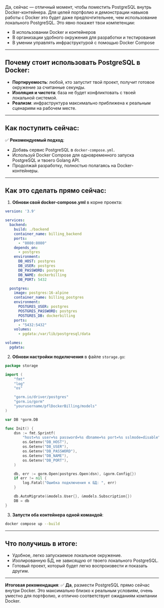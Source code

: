Да, сейчас — отличный момент, чтобы поместить PostgreSQL внутрь Docker-контейнера. Для целей портфолио и демонстрации навыков работы с Docker это будет даже предпочтительнее, чем использование локального PostgreSQL. Это явно покажет твои компетенции:

* В использовании Docker и контейнеров
* В организации удобного окружения для разработки и тестирования
* В умении управлять инфраструктурой с помощью Docker Compose

---

## Почему стоит использовать PostgreSQL в Docker:

* **Портируемость**: любой, кто запустит твой проект, получит готовое окружение за считанные секунды.
* **Изоляция и чистота**: база не будет конфликтовать с твоей локальной системой.
* **Реализм**: инфраструктура максимально приближена к реальным сценариям на рабочем месте.

---

## Как поступить сейчас:

✅ **Рекомендуемый подход**:

* Добавь сервис PostgreSQL в `docker-compose.yml`.
* Используй Docker Compose для одновременного запуска PostgreSQL и твоего Golang API.
* Продолжай разработку, полностью полагаясь на Docker-контейнеры.

---

## Как это сделать прямо сейчас:

1. **Обнови свой docker-compose.yml** в корне проекта:

```yaml
version: '3.9'

services:
  backend:
    build: ./backend
    container_name: billing_backend
    ports:
      - "8080:8080"
    depends_on:
      - postgres
    environment:
      DB_HOST: postgres
      DB_USER: postgres
      DB_PASSWORD: postgres
      DB_NAME: dockerbilling
      DB_PORT: 5432

  postgres:
    image: postgres:16-alpine
    container_name: billing_postgres
    environment:
      POSTGRES_USER: postgres
      POSTGRES_PASSWORD: postgres
      POSTGRES_DB: dockerbilling
    ports:
      - "5432:5432"
    volumes:
      - pgdata:/var/lib/postgresql/data

volumes:
  pgdata:
```

2. **Обнови настройки подключения** в файле `storage.go`:

```go
package storage

import (
	"fmt"
	"log"
	"os"

	"gorm.io/driver/postgres"
	"gorm.io/gorm"
	"yourusername/pflDockerBilling/models"
)

var DB *gorm.DB

func Init() {
	dsn := fmt.Sprintf(
		"host=%s user=%s password=%s dbname=%s port=%s sslmode=disable",
		os.Getenv("DB_HOST"),
		os.Getenv("DB_USER"),
		os.Getenv("DB_PASSWORD"),
		os.Getenv("DB_NAME"),
		os.Getenv("DB_PORT"),
	)

	db, err := gorm.Open(postgres.Open(dsn), &gorm.Config{})
	if err != nil {
		log.Fatal("Ошибка подключения к БД: ", err)
	}

	db.AutoMigrate(&models.User{}, &models.Subscription{})
	DB = db
}
```

3. **Запусти оба контейнера одной командой**:

```bash
docker compose up --build
```

---

## Что получишь в итоге:

* Удобное, легко запускаемое локальное окружение.
* Изолированную БД, не зависящую от твоего локального PostgreSQL.
* Готовый проект, который будет легко воспроизвести и показать другим.

---

**Итоговая рекомендация**:
✅ **Да**, размести PostgreSQL прямо сейчас внутри Docker. Это максимально близко к реальным условиям, очень уместно для портфолио, и отлично соответствует ожиданиям компании Docker.
